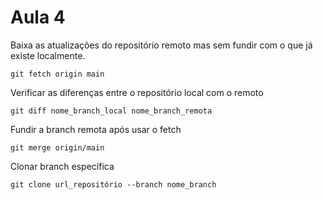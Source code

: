 # Aula 4

Baixa as atualizações do repositório remoto mas sem fundir com o que já existe localmente.

```
git fetch origin main
```

Verificar as diferenças entre o repositório local com o remoto

```
git diff nome_branch_local nome_branch_remota
```

Fundir a branch remota após usar o fetch

```
git merge origin/main
```

Clonar branch específica

```
git clone url_repositório --branch nome_branch
```
